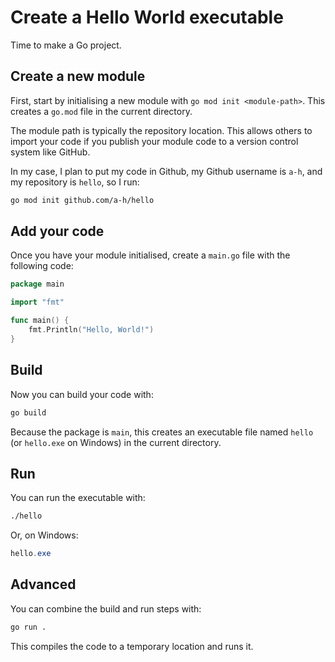 # Create a Hello World executable

Time to make a Go project.

## Create a new module

First, start by initialising a new module with `go mod init <module-path>`. This creates a `go.mod` file in the current directory.

The module path is typically the repository location. This allows others to import your code if you publish your module code to a version control system like GitHub.

In my case, I plan to put my code in Github, my Github username is `a-h`, and my repository is `hello`, so I run:

```bash
go mod init github.com/a-h/hello
```

## Add your code

Once you have your module initialised, create a `main.go` file with the following code:

```go
package main

import "fmt"

func main() {
    fmt.Println("Hello, World!")
}
```

## Build

Now you can build your code with:

```bash
go build
```

Because the package is `main`, this creates an executable file named `hello` (or `hello.exe` on Windows) in the current directory.

## Run

You can run the executable with:

```bash
./hello
```

Or, on Windows:

```powershell
hello.exe
```

## Advanced

You can combine the build and run steps with:

```bash
go run .
```

This compiles the code to a temporary location and runs it.
